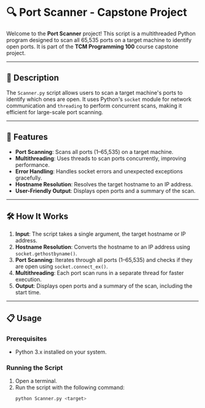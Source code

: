 # 🔍 Port Scanner - Capstone Project

Welcome to the **Port Scanner** project! This script is a multithreaded Python program designed to scan all 65,535 ports on a target machine to identify open ports. It is part of the **TCM Programming 100** course capstone project.

---

## 📄 Description

The `Scanner.py` script allows users to scan a target machine's ports to identify which ones are open. It uses Python's `socket` module for network communication and `threading` to perform concurrent scans, making it efficient for large-scale port scanning.

---

## 🚀 Features

- **Port Scanning**: Scans all ports (1–65,535) on a target machine.
- **Multithreading**: Uses threads to scan ports concurrently, improving performance.
- **Error Handling**: Handles socket errors and unexpected exceptions gracefully.
- **Hostname Resolution**: Resolves the target hostname to an IP address.
- **User-Friendly Output**: Displays open ports and a summary of the scan.

---

## 🛠️ How It Works

1. **Input**: The script takes a single argument, the target hostname or IP address.
2. **Hostname Resolution**: Converts the hostname to an IP address using `socket.gethostbyname()`.
3. **Port Scanning**: Iterates through all ports (1–65,535) and checks if they are open using `socket.connect_ex()`.
4. **Multithreading**: Each port scan runs in a separate thread for faster execution.
5. **Output**: Displays open ports and a summary of the scan, including the start time.

---

## 📋 Usage

### Prerequisites
- Python 3.x installed on your system.

### Running the Script
1. Open a terminal.
2. Run the script with the following command:
   ```bash
   python Scanner.py <target>